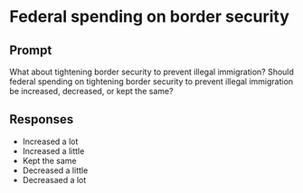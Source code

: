 # Federal spending on border security

## Prompt
What about tightening border security to prevent illegal
immigration? Should federal spending on tightening border
security to prevent illegal immigration be increased, decreased,
or kept the same?

## Responses
- Increased a lot
- Increased a little
- Kept the same
- Decreased a little
- Decreasaed a lot
